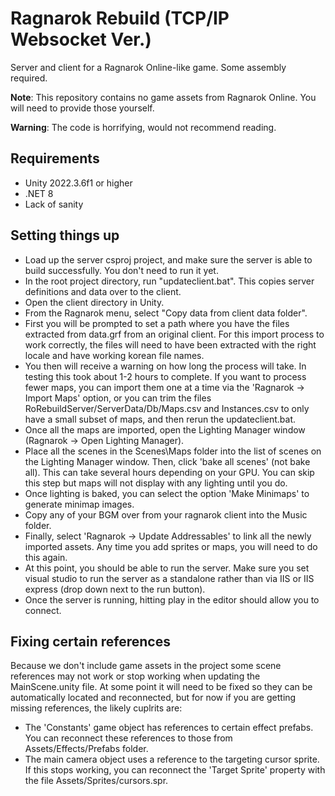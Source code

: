 # Ragnarok Rebuild (TCP/IP Websocket Ver.)

Server and client for a Ragnarok Online-like game. Some assembly required.

**Note**: This repository contains no game assets from Ragnarok Online. You will need to provide those yourself.

**Warning**: The code is horrifying, would not recommend reading.

## Requirements

- Unity 2022.3.6f1 or higher
- .NET 8
- Lack of sanity

## Setting things up

- Load up the server csproj project, and make sure the server is able to build successfully. You don't need to run it yet.
- In the root project directory, run "updateclient.bat". This copies server definitions and data over to the client.
- Open the client directory in Unity.
- From the Ragnarok menu, select "Copy data from client data folder".
- First you will be prompted to set a path where you have the files extracted from data.grf from an original client. For this import process to work correctly, the files will need to have been extracted with the right locale and have working korean file names.
- You then will receive a warning on how long the process will take. In testing this took about 1-2 hours to complete. If you want to process fewer maps, you can import them one at a time via the 'Ragnarok -> Import Maps' option, or you can trim the files RoRebuildServer/ServerData/Db/Maps.csv and Instances.csv to only have a small subset of maps, and then rerun the updateclient.bat.
- Once all the maps are imported, open the Lighting Manager window (Ragnarok -> Open Lighting Manager).
- Place all the scenes in the Scenes\Maps folder into the list of scenes on the Lighting Manager window. Then, click 'bake all scenes' (not bake all). This can take several hours depending on your GPU. You can skip this step but maps will not display with any lighting until you do.
- Once lighting is baked, you can select the option 'Make Minimaps' to generate minimap images.
- Copy any of your BGM over from your ragnarok client into the Music folder.
- Finally, select 'Ragnarok -> Update Addressables' to link all the newly imported assets. Any time you add sprites or maps, you will need to do this again.
- At this point, you should be able to run the server. Make sure you set visual studio to run the server as a standalone rather than via IIS or IIS express (drop down next to the run button).
- Once the server is running, hitting play in the editor should allow you to connect.

## Fixing certain references

Because we don't include game assets in the project some scene references may not work or stop working when updating the MainScene.unity file. At some point it will need to be fixed so they can be automatically located and reconnected, but for now if you are getting missing references, the likely cuplrits are:

- The 'Constants' game object has references to certain effect prefabs. You can reconnect these references to those from Assets/Effects/Prefabs folder.
- The main camera object uses a reference to the targeting cursor sprite. If this stops working, you can reconnect the 'Target Sprite' property with the file Assets/Sprites/cursors.spr.
